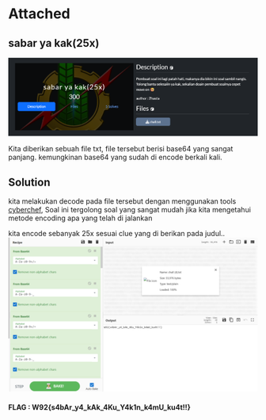 # **Attached**

## sabar ya kak(25x)
![quest](assets/imageChall.png)

Kita diberikan sebuah file txt, file tersebut berisi base64 yang sangat panjang.
kemungkinan base64 yang sudah di encode berkali kali.

## Solution

kita melakukan decode pada file tersebut dengan menggunakan tools [cyberchef](https://cyberchef.io), Soal ini tergolong soal yang sangat mudah jika kita mengetahui metode encoding apa yang telah di jalankan

kita encode sebanyak 25x sesuai clue yang di berikan pada judul..
![SolvePng](assets/imageSolve.png)

#### **FLAG : W92{s4bAr_y4_kAk_4Ku_Y4k1n_k4mU_ku4t!!}**

